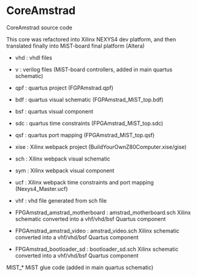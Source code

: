 # CoreAmstrad
CoreAmstrad source code

This core was refactored into Xilinx NEXYS4 dev platform, and then translated finally into MiST-board final platform (Altera)

* vhd : vhdl files
* v : verilog files (MiST-board controllers, added in main quartus schematic)

* qpf : quartus project (FGPAmstrad.qpf)
* bdf : quartus visual schematic (FGPAmstrad_MiST_top.bdf)
* bsf : quartus visual component
* sdc : quartus time constraints (FPGAmstrad_MiST_top.sdc)
* qsf : quartus port mapping (FPGAmstrad_MiST_top.qsf)

* xise : Xilinx webpack project (BuildYourOwnZ80Computer.xise/gise)
* sch : Xilinx webpack visual schematic
* sym : Xilinx webpack visual component
* ucf : Xilinx webpack time constraints and port mapping (Nexys4_Master.ucf)

* vhf : vhd file generated from sch file

* FPGAmstrad_amstrad_motherboard : amstrad_motherboard.sch Xilinx schematic converted into a vhf/vhd/bsf Quartus component
* FPGAmstrad_amstrad_video : amstrad_video.sch Xilinx schematic converted into a vhf/vhd/bsf Quartus component
* FPGAmstrad_bootloader_sd : bootloader_sd.sch Xilinx schematic converted into a vhf/vhd/bsf Quartus component

MIST_* MiST glue code (added in main quartus schematic)







